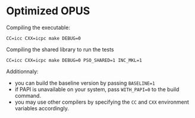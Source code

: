 # Optimized OPUS

Compiling the executable:

```
CC=icc CXX=icpc make DEBUG=0
```

Compiling the shared library to run the tests

```
CC=icc CXX=icpc make DEBUG=0 PSO_SHARED=1 INC_MKL=1
```

Additionnaly:

- you can build the baseline version by passing `BASELINE=1`
- if PAPI is unavailable on your system, pass `WITH_PAPI=0` to the build command.
- you may use other compilers by specifying the `CC` and `CXX` environment variables accordingly.
